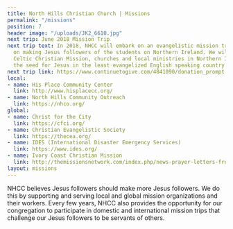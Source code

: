 ```yaml
---
title: North Hills Christian Church | Missions
permalink: "/missions"
position: 7
header image: "/uploads/JK2_6610.jpg"
next trip: June 2018 Mission Trip
next trip text: In 2018, NHCC will embark on an evangelistic mission trip focused
  on making Jesus followers of the students on Northern Ireland. We will partner with
  Celtic Christian Mission, churches and local ministries in Northern Ireland to replant
  the seed for Jesus in the least evangelized English speaking country in the world.
next trip link: https://www.continuetogive.com/4841090/donation_prompt
local:
- name: His Place Community Center
  link: http://www.hisplacecc.org/
- name: North Hills Community Outreach
  link: https://nhco.org/
global:
- name: Christ for the City
  link: https://cfci.org/
- name: Christian Evangelistic Society
  link: https://thecea.org/
- name: IDES (International Disaster Emergency Services)
  link: https://www.ides.org/
- name: Ivory Coast Christian Mission
  link: http://themissionsnetwork.com/index.php/news-prayer-letters-from-ministries-missionaries/95-africa/ivory-coast-christian-mission
layout: missions
---
```


NHCC believes Jesus followers should make more Jesus followers. We do this by supporting and serving local and global mission organizations and their workers. Every few years, NHCC also provides the opportunity for our congregation to participate in domestic and international mission trips that challenge our Jesus followers to be servants of others.
